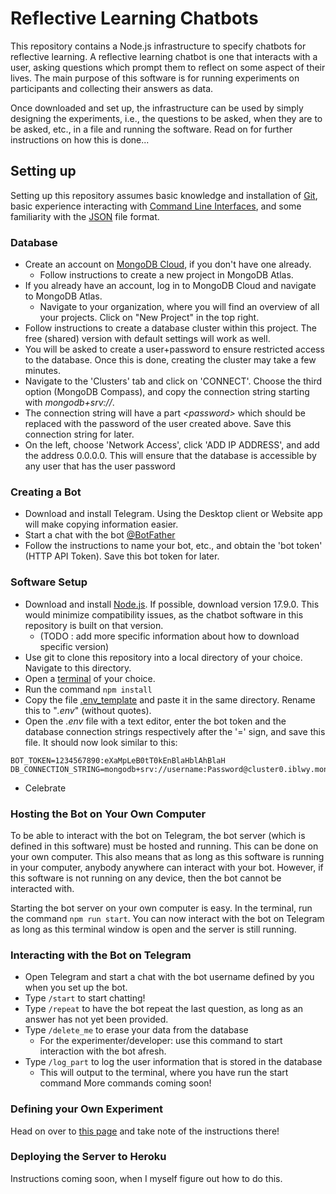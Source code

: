 # Reflective Learning Chatbots

This repository contains a Node.js infrastructure to specify chatbots for reflective learning. A reflective learning chatbot is one that interacts with a user, asking questions which prompt them to reflect on some aspect of their lives. The main purpose of this software is for running experiments on participants and collecting their answers as data.

Once downloaded and set up, the infrastructure can be used by simply designing the experiments, i.e., the questions to be asked, when they are to be asked, etc., in a file and running the software. Read on for further instructions on how this is done...

## Setting up

Setting up this repository assumes basic knowledge and installation of [Git](https://git-scm.com/), basic experience interacting with [Command Line Interfaces](https://en.wikipedia.org/wiki/Command-line_interface), and some familiarity with the [JSON](https://www.json.org/json-en.html) file format.

### Database

* Create an account on [MongoDB Cloud](https://www.mongodb.com/cloud), if you don't have one already. 
  * Follow instructions to create a new project in MongoDB Atlas.
* If you already have an account, log in to MongoDB Cloud and navigate to MongoDB Atlas. 
  * Navigate to your organization, where you will find an overview of all your projects. Click on "New Project" in the top right.
* Follow instructions to create a database cluster within this project. The free (shared) version with default settings will work as well.
* You will be asked to create a user+password to ensure restricted access to the database. Once this is done, creating the cluster may take a few minutes.
* Navigate to the 'Clusters' tab and click on 'CONNECT'. Choose the third option (MongoDB Compass), and copy the connection string starting with _mongodb+srv://_.
* The connection string will have a part _\<password\>_ which should be replaced with the password of the user created above. Save this connection string for later.
* On the left, choose 'Network Access', click 'ADD IP ADDRESS', and add the address 0.0.0.0. This will ensure that the database is accessible by any user that has the user password

### Creating a Bot

* Download and install Telegram. Using the Desktop client or Website app will make copying information easier.
* Start a chat with the bot [@BotFather](https://t.me/botfather)
* Follow the instructions to name your bot, etc., and obtain the 'bot token' (HTTP API Token). Save this bot token for later.

### Software Setup
* Download and install [Node.js](https://nodejs.org/en/download/releases/). If possible, download version 17.9.0. This would minimize compatibility issues, as the chatbot software in this repository is built on that version.
  *   (TODO : add more specific information about how to download specific version)
* Use git to clone this repository into a local directory of your choice. Navigate to this directory.
* Open a [terminal](https://geekiam.io/what-is-a-terminal-window/) of your choice.
* Run the command `npm install`
* Copy the file [.env_template](./.env_template) and paste it in the same directory. Rename this to "_.env_" (without quotes).
* Open the _.env_ file with a text editor, enter the bot token and the database connection strings respectively after the '=' sign, and save this file. It should now look similar to this:

```
BOT_TOKEN=1234567890:eXaMpLeB0tT0kEnBlaHblAhBlaH
DB_CONNECTION_STRING=mongodb+srv://username:Password@cluster0.iblwy.mongodb.net/test
```
* Celebrate

### Hosting the Bot on Your Own Computer

To be able to interact with the bot on Telegram, the bot server (which is defined in this software) must be hosted and running. This can be done on your own computer. This also means that as long as this software is running in your computer, anybody anywhere can interact with your bot. However, if this software is not running on any device, then the bot cannot be interacted with. 

Starting the bot server on your own computer is easy. In the terminal, run the command `npm run start`. You can now interact with the bot on Telegram as long as this terminal window is open and the server is still running.

### Interacting with the Bot on Telegram

* Open Telegram and start a chat with the bot username defined by you when you set up the bot.
* Type `/start` to start chatting!
* Type `/repeat` to have the bot repeat the last question, as long as an answer has not yet been provided.
* Type `/delete_me` to erase your data from the database
  * For the experimenter/developer: use this command to start interaction with the bot afresh.
* Type `/log_part` to log the user information that is stored in the database
  * This will output to the terminal, where you have run the start command
More commands coming soon!

### Defining your Own Experiment

Head on over to [this page](/json) and take note of the instructions there!

### Deploying the Server to Heroku

Instructions coming soon, when I myself figure out how to do this.
